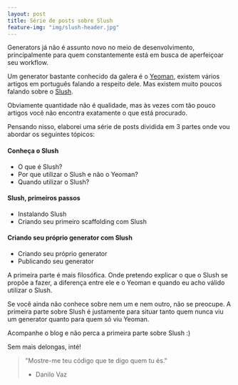 ```yaml
---
layout: post
title: Série de posts sobre Slush
feature-img: "img/slush-header.jpg"
---
```


Generators já não é assunto novo no meio de desenvolvimento, principalmente para quem constantemente está em busca de aperfeiçoar seu workflow.

Um generator bastante conhecido da galera é o [Yeoman](http://yeoman.io/), existem vários artigos em português falando a respeito dele. Mas existem muito poucos falando sobre o [Slush](http://slushjs.github.io/).

Obviamente quantidade não é qualidade, mas às vezes com tão pouco artigos você não encontra exatamente o que está procurado.

Pensando nisso, elaborei uma série de posts dividida em 3 partes onde vou abordar os seguintes tópicos:

#### Conheça o Slush
* O que é Slush?
* Por que utilizar o Slush e não o Yeoman?
* Quando utilizar o Slush?

#### Slush, primeiros passos
* Instalando Slush
* Criando seu primeiro scaffolding com Slush

#### Criando seu próprio generator com Slush
* Criando seu próprio generator
* Publicando seu generator

A primeira parte é mais filosófica. Onde pretendo explicar o que o Slush se propõe a fazer, a diferença entre ele e o Yeoman e quando eu acho válido utilizar o Slush.

Se você ainda não conhece sobre nem um e nem outro, não se preocupe. A primeira parte sobre Slush é justamente para situar tanto quem nunca viu um generator quanto para quem só viu Yeoman.

Acompanhe o blog e não perca a primeira parte sobre Slush :)

Sem mais delongas, inté!

>"Mostre-me teu código que te digo quem tu és."
> - Danilo Vaz
